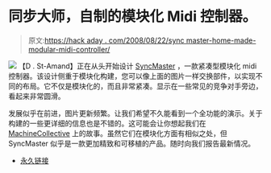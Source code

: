 # 同步大师，自制的模块化 Midi 控制器。

> 原文:[https://hack aday . com/2008/08/22/sync master-home-made-modular-midi-controller/](https://hackaday.com/2008/08/22/syncmaster-home-made-modular-midi-controller/)

![](../Images/9d2771ab850d30d6517db2c353bc9540.png)
【D . St-Amand】正在从头开始设计 [SyncMaster](http://www.flickr.com/photos/x-mob/) ，一款紧凑型模块化 midi 控制器。该设计侧重于模块化构建，您可以像上面的图片一样交换部件，以实现不同的布局。它不仅是模块化的，而且非常紧凑。显示在一些常见的竞争对手旁边，看起来非常圆滑。

发展似乎在前进，图片更新频繁。让我们希望不久能看到一个全功能的演示。关于构建的一些更详细的信息也是不错的。这可能会让你想起我们在 [MachineCollective](http://www.hackaday.com/2008/07/09/custom-modular-control-interfaces/) 上的故事。虽然它们在模块化方面有相似之处，但 SyncMaster 似乎是一款更加精致和可移植的产品。随时向我们报告最新情况。

*   [永久链接](http://www.flickr.com/photos/x-mob/)